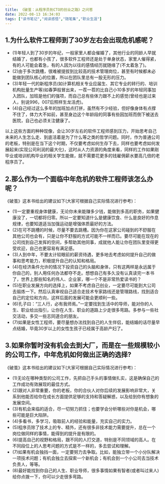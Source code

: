 ```yaml
---
title: 《破茧：从程序员到CTO的创业之路》之问答
date: 2022-08-13 16:34:03
tags: ["读书笔记","阅读感悟","随笔集","职业生涯"]
---
```



## 1.为什么软件工程师到了30岁左右会出现危机感呢？
<!--more-->

- (1)年轻人到了30岁的年纪，一般家里人都会催婚了，其他行业的同龄人早就结婚了，也都有小孩了，很多软件工程师还是处于单身状态，家里人催得紧，有的人可能会着急，有的人因为以往的感情经历就随缘了(不太着急了)。
- (2)由于多次跳槽，很难被提拔到比较高的技术管理岗位，甚至有时候都未必能做到团队核心的位置，所以在团队里总有一股无形的压力。
- (3)年轻一代的新程序员(如计算机相关专业应届生、其它专业的转行的、培训机构批量生产等)如春笋般冒出来，一茬一茬的比自己小10多岁的年轻同事加入团队，加班是他们的强项，而自己总有些体力跟不上的感觉(曾经也是过来人，别说996，007后照样生龙活虎)。
- (4)自己经过这么多年的加班加点打拼，虽然有不少经验，但好像身体有点撑不住了，体力大不如前，甚至身边这个年龄段的同事有些因加班而倒下被送去医院，自己也必须关注健康了。

以上这些方面的种种现像，会让30岁左右的软件工程师感到压力，开始思考自己未来的人生怎么走、到底活着是为了什么等之类的哲学问题。同时，作为普通公司的老板，特别是在当下这个时期，不仅要考虑如何生存下去，同样也要考虑如何发展起来(实现公司利润的最大化)，这时从人力资源的角度来看，同样的工作如果刚毕业或培训机构毕业的相关学生能做，就不需要花更多的钱雇佣薪水要高几倍的老程序员了。

## 2.那么作为一个面临中年危机的软件工程师该怎么办呢？
《破茧》这本书给出的建议如下(大家可根据自己实际情况进行参考)：

- (1)一定要重视身体健康，无论你未来能赚多少钱，能做到多高的职务，如果健康没了，一切都将归零。所以一定要知道什么是健康饮食、什么是良好的作息规律，也要知道适当加强运动是增强体质最好的方法。
- (2)在可不跳槽的时候，尽量不要去跳槽。因为你在这家公司碰到的不舒服在其他公司也会有，只是让你不舒服的方式可能不一样而已。要尽可能在现在的公司找到自己发挥的空间，多帮助其他同事，成就他人能让你在团队里变得更受欢迎，自己也更容易有满足感。
- (3)人到中年，不要太计较眼前的薪资待遇，更多地去考虑如何提升自己的做事和思考能力，积极提升自己的认知和格局。
- (4)在经济条件允许的情况下投资自己的头脑和身体，只有这两样是永远属于你自己的，别人用任何办法都夺不走。想想自己有多久没有认真读完一本书了，世界上那些知名的伟人、企业家，哪一个不是非常热爱读书的？
- (5)在职业发展方向的选择上，如果不考虑自己创业，一定要尽可能到大公司去锻炼一下。然后认真审视自己适合走技术专家路线还是管理路线，找到适合自己的定位和方向，这样后面的发展可能会更顺利一些。
- (6)孔子曰：“三人行，必有我师焉。”一定要找到生活中的导师，能对你的人生、职业给出指引，让你在人生、职业的道路上少走很多弯路。多参与一些社交活动，多交一些志同道合的朋友。
- (7)如果是女性工程师，要尽量想办法找到自己的人生伴侣，能结婚的话尽量早点结婚，毕竟30岁以上的女性生孩子已经属于高龄产妇了。


## 3.如果你暂时没有机会去到大厂，而是在一些规模较小的公司工作，中年危机如何做出正确的选择?
《破茧》这本书给出的建议如下(大家可根据自己实际情况进行参考)：

- (1)无论在哪种类型的公司工作，先把自己手头的事情做扎实，这是确保自己的工作成功有效展现的最佳方式。
- (2)跟对人非常重要，你的老板，你的合伙人对你后续的发展影响非常大，关系到他能否给你在成长方面提供足够的支持和答疑解惑，以及给到你有想象的发展空间。
- (3)有机会来临的适合，尽一切努力抓住；也要学会分析哪些对你是机会，哪些可能是巨大陷阱。
- (4)多看书，多学习，吸取前人的经验和能量，充实自己的实力。
- (5)程序员除了技术上的专、精外，还有很多非技术能力需要提升，总在一个岗位做同样的事情，能得到的提升是有限的。
- (6)提高自己的视野和格局，跟不同的人打交道，特别是不同领域的高人。在不同段位上的人思考问题的方式是不一样的，多去尝试和理解。
- (7)如果有机会独挡一面，一定要努力去争取。比如，能独立带一个小分队解决一项技术问题；有机会独立去探索一个新机会；有机会到一个小公司去当技术负责人，等等。
- (8)最好能找到你自己的人生、职业导师，很多事情如果有智者(或者叫过来人)给你点拨一下，你可以少走很多弯路。